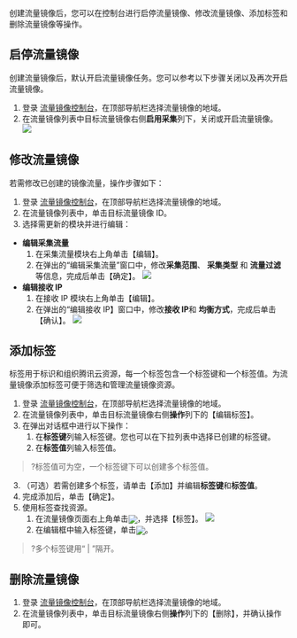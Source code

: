 创建流量镜像后，您可以在控制台进行启停流量镜像、修改流量镜像、添加标签和删除流量镜像等操作。

## <span id="open" />启停流量镜像
创建流量镜像后，默认开启流量镜像任务。您可以参考以下步骤关闭以及再次开启流量镜像。
1. 登录 [流量镜像控制台](https://console.cloud.tencent.com/vpc/trafficmirror)，在顶部导航栏选择流量镜像的地域。
2. 在流量镜像列表中目标流量镜像右侧**启用采集**列下，关闭或开启流量镜像。
![](https://main.qcloudimg.com/raw/4bb078b770da881c655e1568ab0ac5f4.png)

   

## <span id="modify" />修改流量镜像
若需修改已创建的镜像流量，操作步骤如下：
1. 登录 [流量镜像控制台](https://console.cloud.tencent.com/vpc/trafficmirror)，在顶部导航栏选择流量镜像的地域。
2. 在流量镜像列表中，单击目标流量镜像 ID。
3. 选择需更新的模块并进行编辑：
 - **编辑采集流量**
    1. 在采集流量模块右上角单击【编辑】。
    2. 在弹出的“编辑采集流量”窗口中，修改**采集范围**、 **采集类型** 和 **流量过滤** 等信息，完成后单击【确定】。
![](https://main.qcloudimg.com/raw/b0bec5e1875a500aefbd349706dd7492.png)
 - **编辑接收 IP**
    1. 在接收 IP 模块右上角单击【编辑】。
    2. 在弹出的“编辑接收 IP】窗口中，修改**接收 IP**和 **均衡方式**，完成后单击【确认】。
![](https://main.qcloudimg.com/raw/d63d19f5680390ec606d5f9efcaad2de.png)

## <span id="add" />添加标签
标签用于标识和组织腾讯云资源，每一个标签包含一个标签键和一个标签值。为流量镜像添加标签可便于筛选和管理流量镜像资源。
1. 登录 [流量镜像控制台](https://console.cloud.tencent.com/vpc/trafficmirror)，在顶部导航栏选择流量镜像的地域。
2. 在流量镜像列表中，单击目标流量镜像右侧**操作**列下的【编辑标签】。
3. 在弹出对话框中进行以下操作：
   1. 在**标签键**列输入标签键。您也可以在下拉列表中选择已创建的标签键。
   2. 在**标签值**列输入标签值。
>?标签值可为空，一个标签键下可以创建多个标签值。
>
   3. （可选）若需创建多个标签，请单击【添加】并编辑**标签键**和**标签值**。
   4. 完成添加后，单击【确定】。
4. 使用标签查找资源。
   1. 在流量镜像页面右上角单击<img src="https://main.qcloudimg.com/raw/6ca6880fc850d1ec41695ec7c1714df7.png" style="margin:-4px 0 ;"/>，并选择【标签】。
  ![](https://main.qcloudimg.com/raw/9c32dd53c4744ca5bd82403afb9f0b91.png)
   2. 在编辑框中输入标签键，单击<img src="https://main.qcloudimg.com/raw/6ca6880fc850d1ec41695ec7c1714df7.png" style="margin:-4px 0 ;"/>。
  >?多个标签键用“ | ”隔开。

## <span id="del" />删除流量镜像
1. 登录 [流量镜像控制台](https://console.cloud.tencent.com/vpc/trafficmirror)，在顶部导航栏选择流量镜像的地域。
2. 在流量镜像列表中，单击目标流量镜像右侧**操作**列下的【删除】，并确认操作即可。
